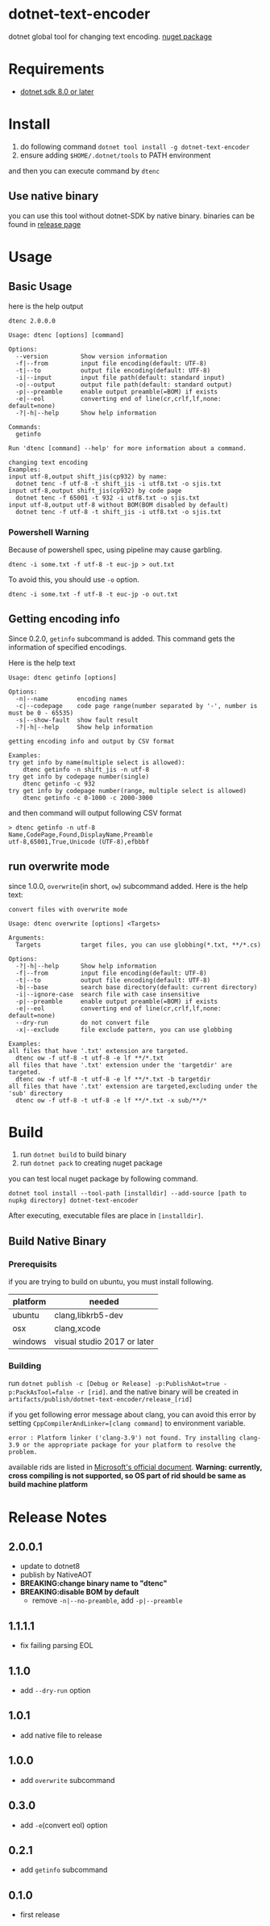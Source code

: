 # dotnet-text-encoder

dotnet global tool for changing text encoding.
[nuget package](https://www.nuget.org/packages/dotnet-text-encoder/)

# Requirements

* [dotnet sdk 8.0 or later](https://dotnet.microsoft.com/download)

# Install

1. do following command
    `dotnet tool install -g dotnet-text-encoder`
2. ensure adding `$HOME/.dotnet/tools` to PATH environment

and then you can execute command by `dtenc`

## Use native binary

you can use this tool without dotnet-SDK by native binary.
binaries can be found in [release page](https://github.com/itn3000/dotnet-text-encoder/releases)

# Usage

## Basic Usage

here is the help output

```
dtenc 2.0.0.0

Usage: dtenc [options] [command]

Options:
  --version         Show version information
  -f|--from         input file encoding(default: UTF-8)
  -t|--to           output file encoding(default: UTF-8)
  -i|--input        input file path(default: standard input)
  -o|--output       output file path(default: standard output)
  -p|--preamble     enable output preamble(=BOM) if exists
  -e|--eol          converting end of line(cr,crlf,lf,none: default=none)
  -?|-h|--help      Show help information

Commands:
  getinfo           

Run 'dtenc [command] --help' for more information about a command.

changing text encoding
Examples:
input utf-8,output shift_jis(cp932) by name:
  dotnet tenc -f utf-8 -t shift_jis -i utf8.txt -o sjis.txt
input utf-8,output shift_jis(cp932) by code page
  dotnet tenc -f 65001 -t 932 -i utf8.txt -o sjis.txt
input utf-8,output utf-8 without BOM(BOM disabled by default)
  dotnet tenc -f utf-8 -t shift_jis -i utf8.txt -o sjis.txt
```

### Powershell Warning

Because of powershell spec, using pipeline may cause garbling.
```
dtenc -i some.txt -f utf-8 -t euc-jp > out.txt
```
To avoid this, you should use `-o` option.
```
dtenc -i some.txt -f utf-8 -t euc-jp -o out.txt
```

## Getting encoding info

Since 0.2.0, `getinfo` subcommand is added.
This command gets the information of specified encodings.

Here is the help text

```
Usage: dtenc getinfo [options]

Options:
  -n|--name        encoding names
  -c|--codepage    code page range(number separated by '-', number is must be 0 - 65535)
  -s|--show-fault  show fault result
  -?|-h|--help     Show help information

getting encoding info and output by CSV format

Examples:
try get info by name(multiple select is allowed):
    dtenc getinfo -n shift_jis -n utf-8
try get info by codepage number(single)
    dtenc getinfo -c 932
try get info by codepage number(range, multiple select is allowed)
    dtenc getinfo -c 0-1000 -c 2000-3000
```

and then command will output following CSV format

```
> dtenc getinfo -n utf-8
Name,CodePage,Found,DisplayName,Preamble
utf-8,65001,True,Unicode (UTF-8),efbbbf
```

## run overwrite mode

since 1.0.0, `overwrite`(in short, `ow`) subcommand added.
Here is the help text:

```
convert files with overwrite mode

Usage: dtenc overwrite [options] <Targets>

Arguments:
  Targets           target files, you can use globbing(*.txt, **/*.cs)

Options:
  -?|-h|--help      Show help information
  -f|--from         input file encoding(default: UTF-8)
  -t|--to           output file encoding(default: UTF-8)
  -b|--base         search base directory(default: current directory)
  -i|--ignore-case  search file with case insensitive
  -p|--preamble     enable output preamble(=BOM) if exists
  -e|--eol          converting end of line(cr,crlf,lf,none: default=none)
  --dry-run         do not convert file
  -x|--exclude      file exclude pattern, you can use globbing

Examples:
all files that have '.txt' extension are targeted.
  dtenc ow -f utf-8 -t utf-8 -e lf **/*.txt
all files that have '.txt' extension under the 'targetdir' are targeted.
  dtenc ow -f utf-8 -t utf-8 -e lf **/*.txt -b targetdir
all files that have '.txt' extension are targeted,excluding under the 'sub' directory
  dtenc ow -f utf-8 -t utf-8 -e lf **/*.txt -x sub/**/*
```

# Build

1. run `dotnet build` to build binary
2. run `dotnet pack` to creating nuget package

you can test local nuget package by following command.

`dotnet tool install --tool-path [installdir] --add-source [path to nupkg directory] dotnet-text-encoder`

After executing, executable files are place in `[installdir]`.

## Build Native Binary

### Prerequisits

if you are trying to build on ubuntu, you must install following.

|platform|needed|
|--------|------|
|ubuntu  |clang,libkrb5-dev|
|osx     |clang,xcode|
|windows |visual studio 2017 or later|

### Building

run `dotnet publish -c [Debug or Release] -p:PublishAot=true -p:PackAsTool=false -r [rid]`.
and the native binary will be created in `artifacts/publish/dotnet-text-encoder/release_[rid]`

if you get following error message about clang, you can avoid this error by setting `CppCompilerAndLinker=[clang command]` to environment variable.

```
error : Platform linker ('clang-3.9') not found. Try installing clang-3.9 or the appropriate package for your platform to resolve the problem.
```

available rids are listed in [Microsoft's official document](https://docs.microsoft.com/en-us/dotnet/core/rid-catalog).
**Warning: currently, cross compiling is not supported, so OS part of rid should be same as build machine platform**

# Release Notes

## 2.0.0.1

* update to dotnet8
* publish by NativeAOT
* **BREAKING:change binary name to "dtenc"**
* **BREAKING:disable BOM by default**
    * remove `-n|--no-preamble`, add `-p|--preamble`

## 1.1.1.1

* fix failing parsing EOL

## 1.1.0

* add `--dry-run` option

## 1.0.1

* add native file to release

## 1.0.0

* add `overwrite` subcommand

## 0.3.0

* add `-e`(convert eol) option

## 0.2.1

* add `getinfo` subcommand

## 0.1.0

* first release

